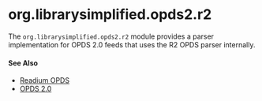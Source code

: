 org.librarysimplified.opds2.r2
===

The `org.librarysimplified.opds2.r2` module provides a parser implementation for OPDS 2.0 feeds
that uses the R2 OPDS parser internally.

#### See Also

* [Readium OPDS](https://github.com/readium/r2-opds-kotlin)
* [OPDS 2.0](https://drafts.opds.io/opds-2.0)

